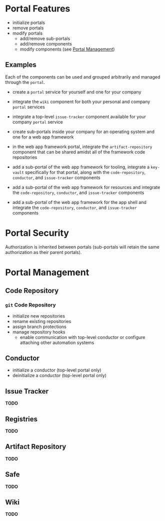 # Portal Features

- initialize portals
- remove portals
- modify portals
  - add/remove sub-portals
  - add/remove components
  - modify components (see [Portal Management](#portal-management))

## **Examples**

Each of the components can be used and grouped arbitrarily and managed through the `portal`.

- create a `portal` service for yourself and one for your company

- integrate the `wiki` component for both your personal and company `portal` services

- integrate a top-level `issue-tracker` component available for your company `portal` service

- create sub-portals inside your company for an operating system and one for a web app framework

- in the web app framework portal, integrate the `artifact-repository` component that can be shared amidst all of the framework code repositories

- add a sub-portal of the web app framework for tooling, integrate a `key-vault` specifically for that portal, along with the `code-repository`, `conductor`, and `issue-tracker` components

- add a sub-portal of the web app framework for resources and integrate the `code-repository`, `conductor`, and `issue-tracker` components

- add a sub-portal of the web app framework for the app shell and integrate the `code-repository`, `conductor`, and `issue-tracker` components

# Portal Security

Authorization is inherited between portals (sub-portals will retain the same authorization as their parent portals).

# Portal Management

## Code Repository

### `git` Code Repository

- initialize new repositories
- rename existing repositories
- assign branch protections
- manage repository hooks
  - enable communication with top-level conductor or configure attaching other automation systems

## Conductor

- initialize a conductor (top-level portal only)
- deinitialize a conductor (top-level portal only)

## Issue Tracker

**TODO**

## Registries

**TODO**

## Artifact Repository

**TODO**

## Safe

**TODO**

## Wiki

**TODO**
